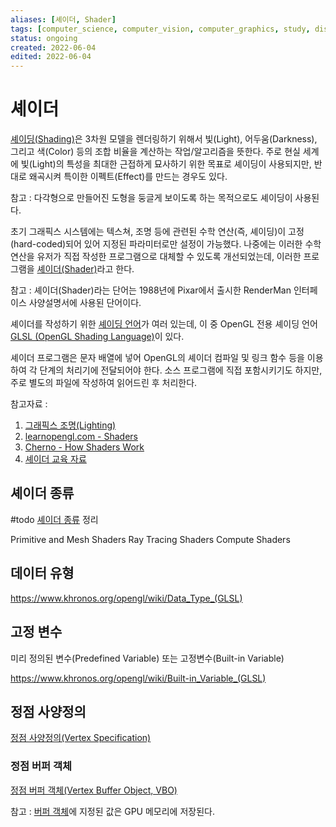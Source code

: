```yaml
---
aliases: [셰이더, Shader]
tags: [computer_science, computer_vision, computer_graphics, study, display, programming]
status: ongoing
created: 2022-06-04
edited: 2022-06-04
---
```


# 셰이더
[셰이딩(Shading)](https://en.wikipedia.org/wiki/Shading)은 3차원 모델을 렌더링하기 위해서 빛(Light), 어두움(Darkness), 그리고 색(Color) 등의 조합 비율을 계산하는 작업/알고리즘을 뜻한다. 주로 현실 세계에 빛(Light)의 특성을 최대한 근접하게 묘사하기 위한 목표로 셰이딩이 사용되지만, 반대로 왜곡시켜 특이한 이펙트(Effect)를 만드는 경우도 있다.

참고 : 다각형으로 만들어진 도형을 둥글게 보이도록 하는 목적으로도 셰이딩이 사용된다.

초기 그래픽스 시스템에는 텍스쳐, 조명 등에 관련된 수학 연산(즉, 셰이딩)이 고정(hard-coded)되어 있어 지정된 파라미터로만 설정이 가능했다. 나중에는 이러한 수학 연산을 유저가 직접 작성한 프로그램으로 대체할 수 있도록 개선되었는데, 이러한 프로그램을 [셰이더(Shader)](https://en.wikipedia.org/wiki/Shader)라고 한다.

참고 : 셰이더(Shader)라는 단어는 1988년에 Pixar에서 출시한 RenderMan 인터페이스 사양설명서에 사용된 단어이다.

셰이더를 작성하기 위한 [셰이딩 언어](https://en.wikipedia.org/wiki/Shading_language)가 여러 있는데, 이 중 OpenGL 전용 셰이딩 언어 [GLSL (OpenGL Shading Language)](https://en.wikipedia.org/wiki/OpenGL_Shading_Language)이 있다.

셰이더 프로그램은 문자 배열에 넣어 OpenGL의 셰이더 컴파일 및 링크 함수 등을 이용하여 각 단계의 처리기에 전달되어야 한다. 소스 프로그램에 직접 포함시키기도 하지만, 주로 별도의 파일에 작성하여 읽어드린 후 처리한다.

참고자료 :
1. [그래픽스 조명(Lighting)](https://en.wikipedia.org/wiki/Computer_graphics_lighting)
2. [learnopengl.com - Shaders](https://learnopengl.com/Getting-started/Shaders)
3. [Cherno - How Shaders Work](https://youtu.be/5W7JLgFCkwI)
4. [셰이더 교육 자료](https://thebookofshaders.com/)

## 셰이더 종류
#todo [셰이더 종류](https://en.wikipedia.org/wiki/Shader#Types) 정리

Primitive and Mesh Shaders
Ray Tracing Shaders
Compute Shaders

## 데이터 유형
https://www.khronos.org/opengl/wiki/Data_Type_(GLSL)

## 고정 변수
미리 정의된 변수(Predefined Variable) 또는 고정변수(Built-in Variable)

https://www.khronos.org/opengl/wiki/Built-in_Variable_(GLSL)

## 정점 사양정의
[정점 사양정의(Vertex Specification)](https://www.khronos.org/opengl/wiki/Vertex_Specification)

### 정점 버퍼 객체
[정점 버퍼 객체(Vertex Buffer Object, VBO)](https://www.khronos.org/opengl/wiki/Vertex_Specification#Vertex_Buffer_Object)

참고 : [버퍼 객체](https://www.khronos.org/opengl/wiki/Buffer_Object)에 지정된 값은 GPU 메모리에 저장된다.